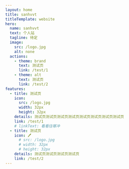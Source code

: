 ```yaml
---
layout: home
title: sanhvvt
titleTemplate: website
hero:
  name: sanhvvt
  text: 个人站
  tagline: 待定
  image:
    src: /logo.jpg
    alt: none
  actions:
    - theme: brand
      text: 测试页
      link: /test/1
    - theme: alt
      text: 测试页
      link: /test/2      
features:
  - title: 测试页
    icon:
      src: /logo.jpg
      width: 32px
      height: 32px   
    details: 测试页测试页测试页测试页测试页测试页测试页测试页
    link: /test/1
    # linkText: 看看往哪冲
  - title: 测试页
    icon: 🖊
      # src: /logo.jpg
      # width: 32px
      # height: 32px   
    details: 测试页测试页测试页测试页
    link: /test/2     
---
```


